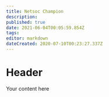 ```yaml
---
title: Netsoc Champion
description: 
published: true
date: 2021-06-04T00:05:59.854Z
tags: 
editor: markdown
dateCreated: 2020-07-10T00:23:27.337Z
---
```


# Header
Your content here